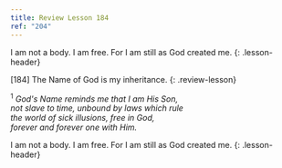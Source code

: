 ```yaml
---
title: Review Lesson 184
ref: "204"
---
```


I am not a body. I am free. For I am still as God created me.
{: .lesson-header}

\[184\] The Name of God is my inheritance.
{: .review-lesson}

<sup>1</sup> *God's Name reminds me that I am His Son,<br/> not slave to
time, unbound by laws which rule<br/> the world of sick illusions, free
in God,<br/> forever and forever one with Him.*

I am not a body. I am free. For I am still as God created me.
{: .lesson-header}

